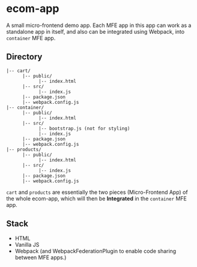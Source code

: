 # ecom-app

A small micro-frontend demo app. Each MFE app in this app can work as a standalone app in itself, and also can be integrated using Webpack, into `container` MFE app.

## Directory
    |-- cart/
          |-- public/
                |-- index.html
          |-- src/
                |-- index.js
          |-- package.json
          |-- webpack.config.js
    |-- container/
          |-- public/
                |-- index.html
          |-- src/
                |-- bootstrap.js (not for styling)
                |-- index.js
          |-- package.json
          |-- webpack.config.js
    |-- products/
          |-- public/
                |-- index.html
          |-- src/
                |-- index.js
          |-- package.json
          |-- webpack.config.js

`cart` and `products` are essentially the two pieces (Micro-Frontend App) of the whole ecom-app, which will then be **Integrated** in the `container` MFE app.

## Stack

- HTML
- Vanilla JS
- Webpack (and WebpackFederationPlugin to enable code sharing between MFE apps.)
